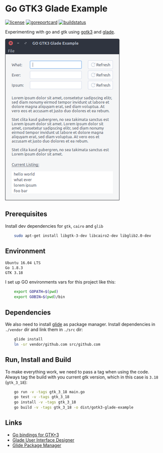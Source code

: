 # Go GTK3 Glade Example

[![license](https://img.shields.io/badge/License-Apache%202.0-blue.svg)](https://opensource.org/licenses/Apache-2.0)
[![goreportcard](https://goreportcard.com/badge/github.com/mrccnt/gotk3-glade-example)](https://goreportcard.com/report/github.com/mrccnt/gotk3-glade-example)
[![buildstatus](https://api.travis-ci.org/mrccnt/gotk3-glade-example.svg?branch=master)](https://travis-ci.org/mrccnt/gotk3-glade-example)

Experimenting with go and gtk using [gotk3](https://github.com/gotk3/gotk3) and [glade](https://glade.gnome.org/).

![screenshot](screenshot.png)

## Prerequisites

Install dev dependencies for `gtk`, `cairo` and `glib`

```bash
    sudo apt-get install libgtk-3-dev libcairo2-dev libglib2.0-dev
```

## Environment

    Ubuntu 16.04 LTS
    Go 1.8.3
    GTK 3.18

I set up GO environments vars for this project like this:

```bash
    export GOPATH=$(pwd)
    export GOBIN=$(pwd)/bin
```

## Dependencies

We also need to install [glide](https://glide.sh) as package manager. Install
dependencies in `./vendor` dir and link them in `./src` dir:

```bash
    glide install
    ln -sr vendor/github.com src/github.com
```

## Run, Install and Build

To make everything work, we need to pass a tag when using the code. Always
tag the build with you current gtk version, which in this case is `3.18`
(`gtk_3_18`):

```bash
    go run -v -tags gtk_3_18 main.go
    go test -v -tags gtk_3_18
    go install -v -tags gtk_3_18
    go build -v -tags gtk_3_18 -o dist/gotk3-glade-example
```

## Links

 * [Go bindings for GTK+3](https://github.com/gotk3/gotk3)
 * [Glade User Interface Designer](https://glade.gnome.org/)
 * [Glide Package Manager](https://glide.sh)